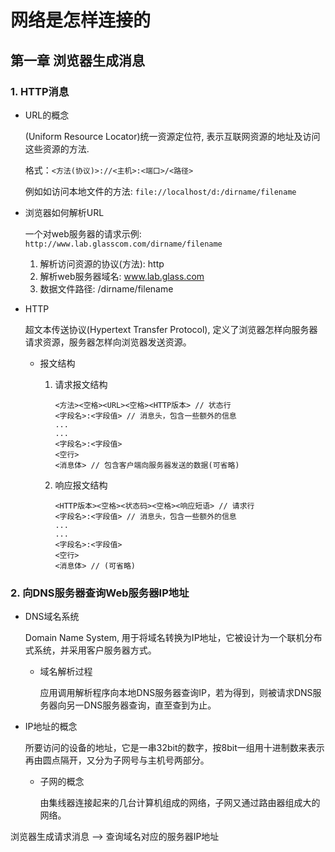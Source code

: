 # 网络是怎样连接的

##  第一章 浏览器生成消息

### 1. HTTP消息

* URL的概念

    (Uniform Resource Locator)统一资源定位符, 表示互联网资源的地址及访问这些资源的方法.

    格式：`<方法(协议)>://<主机>:<端口>/<路径>`

    例如如访问本地文件的方法: `file://localhost/d:/dirname/filename`

* 浏览器如何解析URL

    一个对web服务器的请求示例: `http://www.lab.glasscom.com/dirname/filename`

    1. 解析访问资源的协议(方法): http
    2. 解析web服务器域名: www.lab.glass.com
    3. 数据文件路径: /dirname/filename

* HTTP

    超文本传送协议(Hypertext Transfer Protocol), 定义了浏览器怎样向服务器请求资源，服务器怎样向浏览器发送资源。

    * 报文结构
        1. 请求报文结构

            ```
            <方法><空格><URL><空格><HTTP版本> // 状态行
            <字段名>:<字段值> // 消息头，包含一些额外的信息
            ...
            ...
            <字段名>:<字段值>
            <空行>
            <消息体> // 包含客户端向服务器发送的数据(可省略)
            ```
        2. 响应报文结构

            ```
            <HTTP版本><空格><状态码><空格><响应短语> // 请求行
            <字段名>:<字段值> // 消息头，包含一些额外的信息
            ...
            ...
            <字段名>:<字段值>
            <空行>
            <消息体> // (可省略)
            ```

### 2. 向DNS服务器查询Web服务器IP地址

* DNS域名系统

	Domain Name System, 用于将域名转换为IP地址，它被设计为一个联机分布式系统，并采用客户服务器方式。

	* 域名解析过程

		应用调用解析程序向本地DNS服务器查询IP，若为得到，则被请求DNS服务器向另一DNS服务器查询，直至查到为止。

* IP地址的概念

	所要访问的设备的地址，它是一串32bit的数字，按8bit一组用十进制数来表示再由圆点隔开，又分为子网号与主机号两部分。

	* 子网的概念

		由集线器连接起来的几台计算机组成的网络，子网又通过路由器组成大的网络。













浏览器生成请求消息 --> 查询域名对应的服务器IP地址

